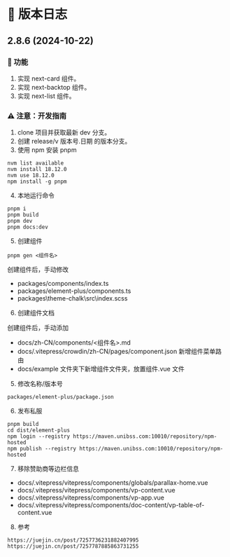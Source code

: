# 🚀 版本日志

## 2.8.6 (2024-10-22)

### 🐣 功能

1. 实现 next-card 组件。
2. 实现 next-backtop 组件。
3. 实现 next-list 组件。

### ⚠️ 注意：开发指南

1. clone 项目并获取最新 dev 分支。
1. 创建 release/v 版本号.日期 的版本分支。
1. 使用 npm 安装 pnpm

```
nvm list available
nvm install 18.12.0
nvm use 18.12.0
npm install -g pnpm
```

4. 本地运行命令

```
pnpm i
pnpm build
pnpm dev
pnpm docs:dev
```

5. 创建组件

```
pnpm gen <组件名>
```

创建组件后，手动修改

- packages/components/index.ts
- packages/element-plus/components.ts
- packages\theme-chalk\src\index.scss

6. 创建组件文档

创建组件后，手动添加

- docs/zh-CN/components/<组件名>.md
- docs/.vitepress/crowdin/zh-CN/pages/component.json 新增组件菜单路由
- docs/example 文件夹下新增组件文件夹，放置组件.vue 文件

5. 修改名称/版本号

```
packages/element-plus/package.json
```

6. 发布私服

```
pnpm build
cd dist/element-plus
npm login --registry https://maven.unibss.com:10010/repository/npm-hosted
npm publish --registry https://maven.unibss.com:10010/repository/npm-hosted
```

7. 移除赞助商等边栏信息

- docs/.vitepress/vitepress/components/globals/parallax-home.vue
- docs/.vitepress/vitepress/components/vp-content.vue
- docs/.vitepress/vitepress/components/vp-app.vue
- docs/.vitepress/vitepress/components/doc-content/vp-table-of-content.vue

8. 参考

```
https://juejin.cn/post/7257736231882407995
https://juejin.cn/post/7257787885863731255
```
